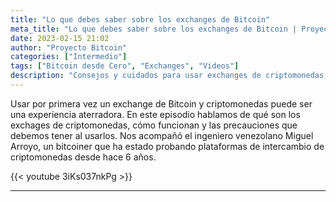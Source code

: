 ```yaml
---
title: "Lo que debes saber sobre los exchanges de Bitcoin"
meta_title: "Lo que debes saber sobre los exchanges de Bitcoin | Proyecto Bitcoin"
date: 2023-02-15 21:02
author: "Proyecto Bitcoin"
categories: ["Intermedio"]
tags: ["Bitcoin desde Cero", "Exchanges", "Videos"]
description: "Consejos y cuidados para usar exchanges de criptomonedas, con Miguel Arroyo, un bitcoiner que ha estado probando plataformas de intercambio de criptomonedas desde hace 6 años"
---
```


Usar por primera vez un exchange de Bitcoin y criptomonedas puede ser una experiencia aterradora. En este episodio hablamos de qué son los exchages de criptomonedas, cómo funcionan y las precauciones que debemos tener al usarlos. Nos acompañó el ingeniero venezolano Miguel Arroyo, un bitcoiner que ha estado probando plataformas de intercambio de criptomonedas desde hace 6 años.

{{< youtube 3iKs037nkPg >}}

<hr>
